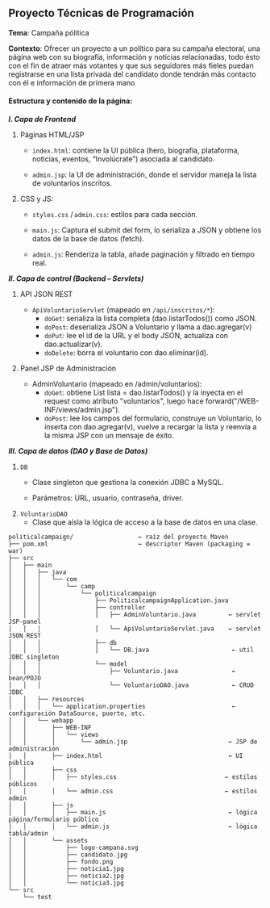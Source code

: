 ## Proyecto Técnicas de Programación

**Tema**: Campaña pólitica

**Contexto**: Ofrecer un proyecto a un político para su campaña electoral, una página web con su biografía, información y noticias relacionadas, todo ésto con el fin de atraer más votantes y que sus seguidores más fieles puedan registrarse en una lista privada del candidato donde tendrán más contacto con él e información de primera mano

#### Estructura y contenido de la página:

**$I.$ _Capa de Frontend_**

1. Páginas HTML/JSP

    - `index.html`: contiene la UI pública (hero, biografía, plataforma, noticias, eventos, “Involúcrate”) asociada al candidato.

    - `admin.jsp`: la UI de administración, donde el servidor maneja la lista de voluntarios inscritos.
  
2. CSS y JS:

   - `styles.css` / `admin.css`: estilos para cada sección.

   - `main.js`: Captura el submit del form, lo serializa a JSON y obtiene los datos de la base de datos (fetch).

   - `admin.js`: Renderiza la tabla, añade paginación y filtrado en tiempo real.

**$II.$ _Capa de control (Backend – Servlets)_**

1. API JSON REST
   
   - `ApiVoluntarioServlet` (mapeado en `/api/inscritos/*`):
     - `doGet`: serializa la lista completa (dao.listarTodos()) como JSON.
     - `doPost`: deserializa JSON a Voluntario y llama a dao.agregar(v)
     - `doPut`: lee el id de la URL y el body JSON, actualiza con dao.actualizar(v).
     - `doDelete`: borra el voluntario con dao.eliminar(id).

2. Panel JSP de Administración

   - AdminVoluntario (mapeado en /admin/voluntarios):
     - `doGet`: obtiene List<Voluntario> lista = dao.listarTodos() y la inyecta en el request como atributo "voluntarios", luego hace forward("/WEB-INF/views/admin.jsp").
     - `doPost`: lee los campos del formulario, construye un Voluntario, lo inserta con dao.agregar(v), vuelve a recargar la lista y reenvía a la misma JSP con un mensaje de éxito.

**$III.$ _Capa de datos (DAO y Base de Datos)_**

1. `DB`
   - Clase singleton que gestiona la conexión JDBC a MySQL.
     
   - Parámetros: URL, usuario, contraseña, driver.
2. `VoluntarioDAO`
   - Clase que aísla la lógica de acceso a la base de datos en una clase.

```
politicalcampaign/                  ← raíz del proyecto Maven
├── pom.xml                         ← descriptor Maven (packaging = war)
├── src
│   ├── main
│   │   ├── java
│   │   │   └── com
│   │   │       └── camp
│   │   │           └── politicalcampaign
│   │   │               ├── PoliticalcampaignApplication.java
│   │   │               ├── controller
│   │   │               │   ├── AdminVoluntario.java         ← servlet JSP‑panel
│   │   │               │   └── ApiVoluntarioServlet.java    ← servlet JSON REST
│   │   │               ├── db
│   │   │               │   └── DB.java                       ← util JDBC singleton
│   │   │               └── model
│   │   │                   ├── Voluntario.java               ← bean/POJO
│   │   │                   └── VoluntarioDAO.java            ← CRUD JDBC
│   │   ├── resources
│   │   │   └── application.properties                        ← configuración DataSource, puerto, etc.
│   │   └── webapp
│   │       ├── WEB-INF
│   │       │   └── views
│   │       │       └── admin.jsp                            ← JSP de administración
│   │       ├── index.html                                   ← UI pública
│   │       ├── css
│   │       │   ├── styles.css                              ← estilos públicos
│   │       │   └── admin.css                               ← estilos admin
│   │       ├── js
│   │       │   ├── main.js                                  ← lógica página/formulario público
│   │       │   └── admin.js                                 ← lógica tabla/admin
│   │       └── assets                                         
│   │           ├── logo-campana.svg                          
│   │           ├── candidato.jpg                             
│   │           ├── fondo.png                                 
│   │           ├── noticia1.jpg                                   
│   │           ├── noticia2.jpg                               
│   │           └── noticia3.jpg                                                            
└── src
    └── test
```
